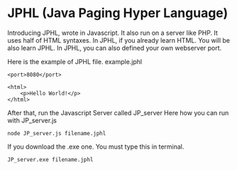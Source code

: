 # JPHL (Java Paging Hyper Language)

Introducing JPHL, wrote in Javascript. It also run on a server like PHP.
It uses half of HTML syntaxes.
In JPHL, if you already learn HTML. You will be also learn JPHL.
In JPHL, you can also defined your own webserver port.

Here is the example of JPHL file.
example.jphl


    <port>8080</port>

    <html>
        <p>Hello World!</p>
    </html>

After that, run the Javascript Server called JP_server
Here how you can run with JP_server.js


    node JP_server.js filename.jphl

If you download the .exe one. You must type this in terminal.



    JP_server.exe filename.jphl

